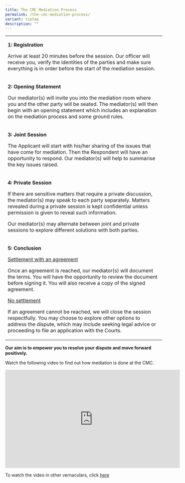 ```yaml
---
title: The CMC Mediation Process
permalink: /the-cmc-mediation-process/
variant: tiptap
description: ""
---
```

<table style="minWidth: 50px">
<colgroup>
<col>
<col>
</colgroup>
<tbody>
<tr>
<td rowspan="1" colspan="2">
<p><strong>1: Registration</strong>
</p>
<p>Arrive at least 20 minutes before the session. Our officer will receive
you, verify the identities of the parties and make sure everything is in
order before the start of the mediation session.</p>
</td>
</tr>
<tr>
<td rowspan="1" colspan="2">
<p></p>
<p><strong>2: Opening Statement</strong>
</p>
<p>Our mediator(s) will invite you into the mediation room where you and
the other party will be seated. The mediator(s) will then begin with an
opening statement which includes an explanation on the mediation process
and some ground rules.</p>
</td>
</tr>
<tr>
<td rowspan="1" colspan="2">
<p></p>
<p><strong>3: Joint Session</strong>
</p>
<p>The Applicant will start with his/her sharing of the issues that have
come for mediation. Then the Respondent will have an opportunity to respond.
Our mediator(s) will help to summarise the key issues raised.&nbsp;</p>
</td>
</tr>
<tr>
<td rowspan="1" colspan="2">
<p></p>
<p><strong>4: Private Session</strong>
</p>
<p>If there are sensitive matters that require a private discussion, the
mediator(s) may speak to each party separately. Matters revealed during
a private session is kept confidential unless permission is given to reveal
such information.</p>
<p>Our mediator(s) may alternate between joint and private sessions to explore
different solutions with both parties.</p>
</td>
</tr>
<tr>
<td rowspan="1" colspan="2">
<p></p>
<p><strong>5: Conclusion</strong>
</p>
<p></p>
<p><u>Settlement with an agreement</u>
</p>
<p>Once an agreement is reached, our mediator(s) will document the terms.
You will have the opportunity to review the document before signing it.
You will also receive a copy of the signed agreement.&nbsp; &nbsp;</p>
<p></p>
<p><u>No settlement</u>
</p>
<p>If an agreement cannot be reached, we will close the session respectfully.
You may choose to explore other options to address the dispute, which may
include seeking legal advice or proceeding to file an application with
the Courts.&nbsp;</p>
</td>
</tr>
</tbody>
</table>
<p></p>
<p><strong>Our aim is to empower you to resolve your dispute and move forward positively.</strong>
</p>
<p></p>
<p>Watch the following video to find out how mediation is done at the CMC.</p>
<div class="iframe-wrapper">
<iframe height="315" width="560" allowfullscreen="true" frameborder="0" src="https://www.youtube.com/embed/dxFeDOSdi6E?si=WGJAMRyeMN_oWQ15"></iframe>
</div>
<p>To watch the video in other vernaculars, click <a href="https://www.youtube.com/@ministryoflawsingapore1325" rel="noopener nofollow" target="_blank">here</a>
</p>
<p></p>